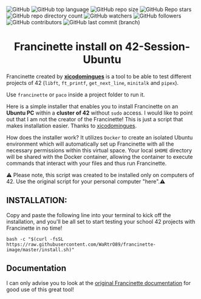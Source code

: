 ![GitHub](https://img.shields.io/github/license/WaRtrO89/francinette-image) ![GitHub top language](https://img.shields.io/github/languages/top/WaRtrO89/francinette-image) ![GitHub repo size](https://img.shields.io/github/repo-size/WaRtrO89/francinette-image) ![GitHub Repo stars](https://img.shields.io/github/stars/WaRtrO89/francinette-image) ![GitHub repo directory count](https://img.shields.io/github/directory-file-count/WaRtrO89/francinette-image) ![GitHub watchers](https://img.shields.io/github/watchers/WaRtrO89/francinette-image) ![GitHub followers](https://img.shields.io/github/followers/WaRtrO89) ![GitHub contributors](https://img.shields.io/github/contributors/WaRtrO89/francinette-image) ![GitHub last commit (branch)](https://img.shields.io/github/last-commit/WaRtrO89/francinette-image/master)

<h1 align="center">Francinette install on 42-Session-Ubuntu</h1>

Francinette created by **[xicodomingues](https://github.com/xicodomingues)** is a tool to be able to test different projects of 42 (`libft`, `ft_printf`, `get_next_line`, `minitalk` and `pipex`).

Use `francinette` or `paco` inside a project folder to run it.

Here is a simple installer that enables you to install Francinette on an **Ubuntu PC** within a **cluster of 42**  without `sudo` access. I would like to point out that I am not the creator of the Francinette! This is just a script that makes installation easier. Thanks to [xicodomingues](https://github.com/xicodomingues).

How does the installer work? It utilizes `Docker` to create an isolated Ubuntu environment which will automatically set up Francinette with all the necessary permissions within this virtual space. Your local `$HOME` directory will be shared with the Docker container, allowing the container to execute commands that interact with your files and thus run Francinette.

<div>⚠️ Please note, this script was created to be installed only on computers of 42. Use the original script for your personal computer "here".⚠️<div>

## INSTALLATION:

Copy and paste the following line into your terminal to kick off the installation, and you'll be all set to start testing your school 42 projects with Francinette in no time!

```shell
bash -c "$(curl -fsSL https://raw.githubusercontent.com/WaRtrO89/francinette-image/master/install.sh)"
```
## Documentation

I can only advise you to look at the [original Francinette documentation](https://github.com/xicodomingues/francinette/tree/master#readme) for good use of this great tool!
